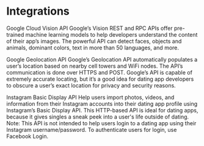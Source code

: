 # Integrations
     
Google Cloud Vision API
Google’s Vision REST and RPC APIs offer pre-trained machine learning models to help developers understand the content of their app’s images. The powerful API can detect faces, objects and animals, dominant colors, text in more than 50 languages, and more.

Google Geolocation API
Google’s Geolocation API automatically populates a user’s location based on nearby cell towers and WiFi nodes. The API’s communication is done over HTTPS and POST. Google’s API is capable of extremely accurate locating, but it’s a good idea for dating app developers to obscure a user’s exact location for privacy and security reasons.

Instagram Basic Display API
Help users import photos, videos, and information from their Instagram accounts into their dating app profile using Instagram’s Basic Display API. This HTTP-based API is ideal for dating apps, because it gives singles a sneak peek into a user's life outside of dating. Note: This API is not intended to help users login to a dating app using their Instagram username/password. To authenticate users for login, use Facebook Login.

